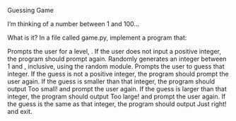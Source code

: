 Guessing Game

I’m thinking of a number between 1 and 100…

What is it?
In a file called game.py, implement a program that:

Prompts the user for a level, . If the user does not input a positive integer, the program should prompt again.
Randomly generates an integer between 1 and , inclusive, using the random module.
Prompts the user to guess that integer. If the guess is not a positive integer, the program should prompt the user again.
If the guess is smaller than that integer, the program should output Too small! and prompt the user again.
If the guess is larger than that integer, the program should output Too large! and prompt the user again.
If the guess is the same as that integer, the program should output Just right! and exit.
